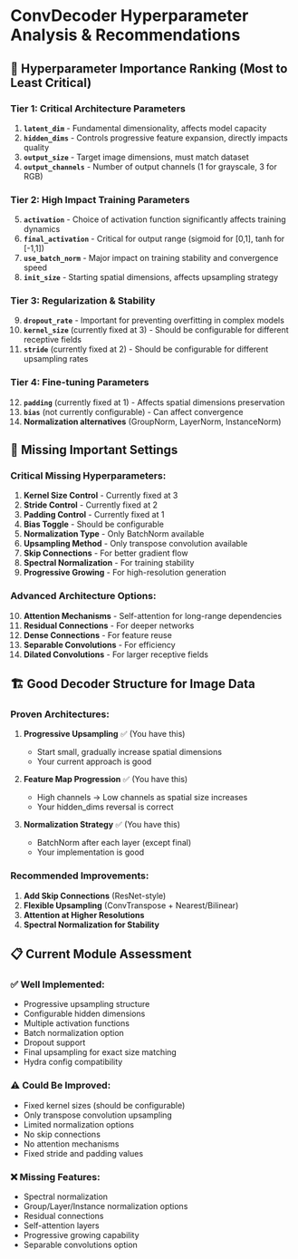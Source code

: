 # ConvDecoder Hyperparameter Analysis & Recommendations

## 🎯 Hyperparameter Importance Ranking (Most to Least Critical)

### **Tier 1: Critical Architecture Parameters**
1. **`latent_dim`** - Fundamental dimensionality, affects model capacity
2. **`hidden_dims`** - Controls progressive feature expansion, directly impacts quality
3. **`output_size`** - Target image dimensions, must match dataset
4. **`output_channels`** - Number of output channels (1 for grayscale, 3 for RGB)

### **Tier 2: High Impact Training Parameters** 
5. **`activation`** - Choice of activation function significantly affects training dynamics
6. **`final_activation`** - Critical for output range (sigmoid for [0,1], tanh for [-1,1])
7. **`use_batch_norm`** - Major impact on training stability and convergence speed
8. **`init_size`** - Starting spatial dimensions, affects upsampling strategy

### **Tier 3: Regularization & Stability**
9. **`dropout_rate`** - Important for preventing overfitting in complex models
10. **`kernel_size`** (currently fixed at 3) - Should be configurable for different receptive fields
11. **`stride`** (currently fixed at 2) - Should be configurable for different upsampling rates

### **Tier 4: Fine-tuning Parameters**
12. **`padding`** (currently fixed at 1) - Affects spatial dimensions preservation
13. **`bias`** (not currently configurable) - Can affect convergence
14. **Normalization alternatives** (GroupNorm, LayerNorm, InstanceNorm)

## 🚫 **Missing Important Settings**

### **Critical Missing Hyperparameters:**
1. **Kernel Size Control** - Currently fixed at 3
2. **Stride Control** - Currently fixed at 2  
3. **Padding Control** - Currently fixed at 1
4. **Bias Toggle** - Should be configurable
5. **Normalization Type** - Only BatchNorm available
6. **Upsampling Method** - Only transpose convolution available
7. **Skip Connections** - For better gradient flow
8. **Spectral Normalization** - For training stability
9. **Progressive Growing** - For high-resolution generation

### **Advanced Architecture Options:**
10. **Attention Mechanisms** - Self-attention for long-range dependencies
11. **Residual Connections** - For deeper networks
12. **Dense Connections** - For feature reuse
13. **Separable Convolutions** - For efficiency
14. **Dilated Convolutions** - For larger receptive fields

## 🏗️ **Good Decoder Structure for Image Data**

### **Proven Architectures:**
1. **Progressive Upsampling** ✅ (You have this)
   - Start small, gradually increase spatial dimensions
   - Your current approach is good

2. **Feature Map Progression** ✅ (You have this)
   - High channels → Low channels as spatial size increases
   - Your hidden_dims reversal is correct

3. **Normalization Strategy** ✅ (You have this)
   - BatchNorm after each layer (except final)
   - Your implementation is good

### **Recommended Improvements:**
1. **Add Skip Connections** (ResNet-style)
2. **Flexible Upsampling** (ConvTranspose + Nearest/Bilinear)
3. **Attention at Higher Resolutions** 
4. **Spectral Normalization for Stability**

## 📋 **Current Module Assessment**

### **✅ Well Implemented:**
- Progressive upsampling structure
- Configurable hidden dimensions
- Multiple activation functions
- Batch normalization option
- Dropout support
- Final upsampling for exact size matching
- Hydra config compatibility

### **⚠️ Could Be Improved:**
- Fixed kernel sizes (should be configurable)
- Only transpose convolution upsampling
- Limited normalization options
- No skip connections
- No attention mechanisms
- Fixed stride and padding values

### **❌ Missing Features:**
- Spectral normalization
- Group/Layer/Instance normalization options
- Residual connections
- Self-attention layers
- Progressive growing capability
- Separable convolutions option